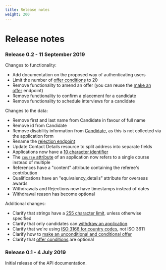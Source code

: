 ```yaml
---
title: Release notes
weight: 200
---
```


# Release notes

### Release 0.2 - 11 September 2019

Changes to functionality:

- Add documentation on the proposed way of authenticating users
- Limit the number of [offer conditions](/make-an-offer/#attributes) to 20
- Remove functionality to amend an offer (you can reuse the [make an offer](/make-an-offer/) endpoint)
- Remove functionality to confirm a placement for a candidate
- Remove functionality to schedule interviews for a candidate

Changes to the data:

- Remove first and last name from Candidate in favour of full name
- Remove id from Candidate
- Remove disability information from [Candidate](/resources-and-their-attributes/#candidate), as this is not collected via the application form
- Rename the [rejection endpoint](/reject-an-application)
- Update Contact Details resource to split address into separate fields
- Applications now have a [10 character identifier](/resources-and-their-attributes/#application)
- The [`course` attribute](/retrieve-a-single-application) of an application now refers to a single course instead of multiple
- References have a "content" attribute containing the referee's contribution
- Qualifications have an "equivalency_details" attribute for overseas awards
- Withdrawals and Rejections now have timestamps instead of dates
- Withdrawal reason has become optional

Additional changes:

- Clarify that strings have a [255 character limit](/resources-and-their-attributes/#strings), unless otherwise specified
- Clarify that only candidates can [withdraw an application](/resources-and-their-attributes/#withdrawal)
- Clarify that we're using [ISO 3166 for country codes](/#codes-and-reference-data), not ISO 3611
- Clarify how to [make an unconditional and conditional offer](/make-an-offer)
- Clarify that [offer conditions](/make-an-offer/#attributes) are optional

### Release 0.1 - 4 July 2019

Initial release of the API documentation.
